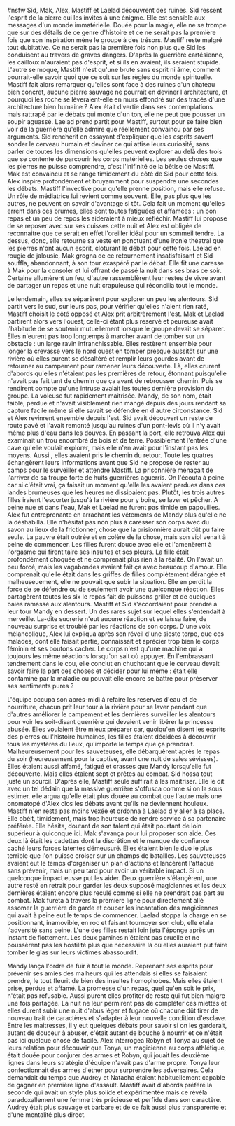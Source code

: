 #nsfw
Sid, Mak, Alex, Mastiff et Laelad découvrent des ruines.
Sid ressent l'esprit de la pierre qui les invites à une énigme. Elle est sensible aux messages d'un monde immatérielle. Douée pour la magie, elle ne se trompe que sur des détails de ce genre d'histoire et ce ne serait pas la première fois que son inspiration mène le groupe à des trésors.
Mastiff reste malgré tout dubitative. Ce ne serait pas la première fois non plus que Sid les conduisent au travers de graves dangers. D'après la guerrière cartésienne, les cailloux n'auraient pas d'esprit, et si ils en avaient, ils seraient stupide. L'autre se moque, Mastiff n'est qu'une brute sans esprit ni âme, comment pourrait-elle savoir quoi que ce soit sur les règles du monde spirituelle. Mastiff fait alors remarquer qu'elles sont face à des ruines d'un chateau bien concret, aucune pierre sauvage ne pourrait en deviner l'architecture, et pourquoi les roche se lèveraient-elle en murs effondré sur des tracés d'une architecture bien humaine ?
Alex était divertie dans ses contemplations mais rattrapé par le débats qui monte d'un ton, elle ne peut que pousser un soupir aguassé. Laelad prend partit pour Mastiff, surtout pour se faire bien voir de la guerrière qu'elle admire que réellement convaincu par ses arguments. Sid renchérit en essayant d'expliquer que les esprits savent sonder le cerveau humain et deviner ce qui attise leurs curiosité, sans parler de toutes les dimensions qu'elles peuvent explorer au delà des trois que se contente de parcourir les corps matérielles. Les seules choses que les pierres ne puisse comprendre, c'est l'inifinité de la bêtise de Mastiff. Mak est convaincu et se range timidement du côté de Sid pour cette fois.
Alex inspire profondément et bruyamment pour suspendre une secondes les débats. Mastiff l'invective pour qu'elle prenne position, mais elle refuse. Un rôle de médiatrice lui revient comme souvent. Elle, pas plus que les autres, ne peuvent en savoir d'avantage si tôt. Cela fait un moment qu'elles errent dans ces brumes, elles sont toutes fatiguées et affamées : un bon repas et un peu de repos les aideraient à mieux réfléchir. Mastiff lui propose de se reposer avec sur ses cuisses cette nuit et Alex est obligée de reconnaitre que ce serait en effet l'oreiller idéal pour un sommeil tendre. La dessus, donc, elle retourne sa veste en ponctuant d'une ironie théatral que les pierres n'ont aucun esprit, cloturant le débat pour cette fois. Laelad en rougie de jalousie, Mak grogna de ce retournement insatisfaisant et Sid souffla, abandonnant, à son tour exaspéré par le débat. Elle fit une caresse à Mak pour la consoler et lui offrant de passé la nuit dans ses bras ce soir.
Certaine allumèrent un feu, d'autre rassemblèrent leur restes de vivre avant de partager un repas et une nuit crapuleuse qui réconcilia tout le monde.

Le lendemain, elles se séparèrent pour explorer un peu les alentours. Sid partit vers le sud, sur leurs pas, pour vérifier qu'elles n'aient rien raté, Mastiff choisit le côté opposé et Alex prit arbitrèrement l'est. Mak et Laelad partirent alors vers l'ouest, celle-ci étant plus reservé et peureuse avait l'habitude de se soutenir mutuellement lorsque le groupe devait se séparer. Elles n'eurent pas trop longtemps à marcher avant de tomber sur un obstacle : un large ravin infranchissable. Elles restèrent ensemble pour longer la crevasse vers le nord ouest en tomber presque aussitôt sur une rivière où elles purent se désaltéré et remplir leurs gourdes avant de retourner au campement pour ramener leurs découverte.
Là, elles crurent d'abords qu'elles n'étaient pas les premières de retour, étonnant puisqu'elle n'avait pas fait tant de chemin que ça avant de rebrousser chemin. Puis se rendirent compte qu'une intruse avalait les toutes dernière provision du groupe. La voleuse fut rapidement maitrisée. Mandy, de son nom, était faible, perdue et n'avait visiblement rien mangé depuis des jours rendant sa capture facile même si elle savait se défendre en d'autre circonstance.
Sid et Alex revinrent ensemble depuis l'est. Sid avait découvert un reste de route pavé et l'avait remonté jusqu'au ruines d'un pont-levis où il n'y avait même plus d'eau dans les douves. En passant la port, elle retrouva Alex qui examinait un trou encombré de bois et de terre. Possiblement l'entrée d'une cave qu'elle voulait explorer, mais elle n'en avait pour l'instant pas les moyens. Aussi , elles avaient pris le chemin du retour.
Toute les quatres échangèrent leurs informations avant que Sid ne propose de rester au camps pour le surveiller et attendre Mastiff. La prisonnière menaçait de l'arriver de sa troupe forte de huits guerrières aguerris. On l'écouta à peine car si c'était vrai, ça faisait un moment qu'elle les avaient perdues dans ces landes brumeuses que les heures ne dissipaient pas. Plutôt, les trois autres filles iraient l'escorter jusqu'à la rivière pour y boire, se laver et pêcher.
A peine nue et dans l'eau, Mak et Laelad ne furent pas timide en papouilles. Alex fut entreprenante en arrachant les vêtements de Mandy plus qu'elle ne la déshabilla. Elle n'hésitat pas non plus à caresser son corps avec du savon au lieux de la frictionner, chose que la prisionnière aurait dût pu faire seule. La pauvre était outrée et en colère de la chose, mais son viol venait à peine de commencer. Les filles furent douce avec elle et l'amenèrent à l'orgasme qui firent taire ses insultes et ses pleurs. La fille était profondément choquée et ne comprenait plus rien à la réalité. On l'avait un peu forcé, mais les vagabondes avaient fait ça avec beaucoup d'amour. Elle comprenait qu'elle était dans les griffes de filles complètement dérangée et malheuseuement, elle ne pouvait que subir la situation. Elle en perdit la force de se défendre ou de seulement avoir une quelconque réaction.
Elles partagèrent toutes les six le repas fait de puissons griller et de quelques baies ramassé aux alentours. Mastiff et Sid s'accordaient pour prendre à leur tour Mandy en dessert. Un des rares sujet sur lequel elles s'entendait à merveille. La-dite sucrerie n'eut aucune réaction et se laissa faire, de nouveau surprise et troublé par les réactions de son corps. D'une voix mélancolique, Alex lui expliqua après son réveil d'une sieste torpe, que ces malades, dont elle faisait partie, connaissait et aprécier trop bien le corps féminin et ses boutons cacher. Le corps n'est qu'une machine qui a toujours les même réactions lorsqu'on sait où appuyer. En l'embrassant tendrement dans le cou, elle conclut en chuchotant que le cerveau devait savoir faire la part des choses et décider pour lui même : était elle contaminé par la maladie ou pouvait elle encore se battre pour préserver ses sentiments pures ?

L'équipe occupa son aprés-midi à refaire les reserves d'eau et de nourriture, chacun prit leur tour à la rivière pour se laver pendant que d'autres améliorer le campement et les dernières surveiller les alentours pour voir les soit-disant guerrière qui devaient venir libérer la princesse abusée. Elles voulaient être mieux préparer car, quoiqu'en disent les esprits des pierres ou l'histoire humaines, les filles étaient décidées à découvrir tous les mystères du lieux, qu'importe le temps que ça prendrait.
Malheureusement pour les sauveteuses, elle débarquèrent après le repas du soir (heureusement pour la captive, avant une nuit de sales sévisses). Elles étaient aussi affamé, fatigué et crasses que Mandy lorsqu'elle fut découverte. Mais elles étaient sept et prêtes au combat. Sid hossa tout juste un sourcil. D'après elle, Mastiff seule suffirait à les maitriser. Elle le dit avec un tel dédain que la massive guerrière s'offusca comme si on la sous estimer. elle argua qu'elle était plus douée au combat que l'autre mais une onomatopé d'Alex clos les débats avant qu'ils ne deviennent houleux. Mastiff n'en resta pas moins vexée et ordonna à Laelad d'y aller à sa place. Elle obéit, timidement, mais trop heureuse de rendre service à sa partenaire préférée. Elle hésita, doutant de son talent qui était pourtant de loin supérieur à quiconque ici. Mak s'avança pour lui proposer son aide. Ces deux là était les cadettes dont la discrétion et le manque de confiance caché leurs forces latentes démeusuré. Elles étaient bien le duo le plus terrible que l'on puisse croiser sur un champs de batailles.
Les sauveteuses avaient eut le temps d'organiser un plan d'actions et lancèrent l'attaque sans prévenir, mais un peu tard pour avoir un véritable impact. Si un quelconque impact eusse put les aider. Deux guerrière s'élançèrent, une autre resté en retrait pour garder les deux supposé magiciennes et les deux dernières étaient encore plus reculé comme si elle ne prendrait pas part au combat. Mak fureta à travers la première ligne pour directement allé assomer la guerrière de garde et couper les incantation des magiciennes qui avait à peine eut le temps de commencer. Laelad stoppa la charge en se positionnant, inamovible, en roc et faisant tournoyer son club, elle étala l'adversité sans peine. L'une des filles restait loin jeta l'éponge après un instant de flottement. Les deux gamines n'étaient pas cruelle et ne poussèrent pas les hostilité plus que nécessaire là où elles auraient put faire tomber le glas sur leurs victimes abassourdit.

Mandy lança l'ordre de fuir à tout le monde. Reprenant ses esprits pour prévenir ses amies des malheurs qui les attendais si elles se faisaient prendre, le tout fleurit de bien des insultes homophobes. Mais elles étaient prise, perdue et affamé. La promesse d'un repas, quel qu'en soit le prix, n'était pas refusable. Aussi purent elles profiter de reste qui fut bien maigre une fois partagée. La nuit ne leur permirent pas de compléter ces miettes et elles durent subir une nuit d'abus léger et fugace où chacune dût tirer de nouveau trait de caractères et s'adapter à leur nouvelle condition d'esclave. Entre les maitresses, il y eut quelques débats pour savoir si on les garderait, autant de douceur à abuser, c'était autant de bouche à nourrir et ce n'était pas ici quelque chose de facile.
Alex interrogea Robyn et Tonya au sujet de leurs relation pour découvrir que Tonya, un magicienne au corps athlétique, était douée pour conjurer des armes et Robyn, qui jouait les deuxième lignes dans leurs stratégie d'équipe n'avait pas d'arme propre. Tonya leur confectionnait des armes d'éther pour surprendre les adversaires. Cela demandait du temps que Audrey et Natacha étaient habituellement capable de gagner en première ligne d'assault. Mastiff avait d'abords préféré la seconde qui avait un style plus solide et expérimentée mais ce révéla paradoxallement une femme très précieuse et perfide dans son caractère. Audrey était plus sauvage et barbare et de ce fait aussi plus transparente et d'une mentalité plus direct.